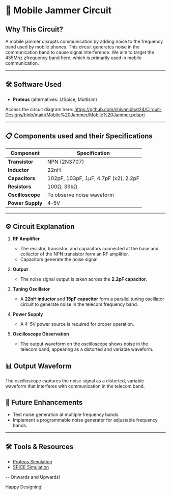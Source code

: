 # 📡 Mobile Jammer Circuit

## Why This Circuit?  
A mobile jammer disrupts communication by adding noise to the frequency band used by mobile phones. This circuit generates noise in the communication band to cause signal interference. We aim to target the 455Mhz zfrequency band here, which is primarily used in mobile communication.

---

## 🛠 Software Used  
- **Proteus** (alternatives: LtSpice, Multisim)

Access the circuit diagram here: https://github.com/shivanibhat24/Circuit-Designs/blob/main/Mobile%20Jammer/Mobile%20Jammer.pdsprj

---

## 📋 Components used and their Specifications  
| Component         | Specification              |
|-------------------|---------------------------|
| **Transistor**     | NPN (2N3707)              |
| **Inductor**       | 22nH                      |
| **Capacitors**     | 102pF, 103pF, 1μF, 4.7pF (x2), 2.2pF |
| **Resistors**      | 100Ω, 39kΩ                |
| **Oscilloscope**   | To observe noise waveform |
| **Power Supply**   | 4–5V                      |

---

## ⚙️ Circuit Explanation  
1. **RF Amplifier**  
   - The resistor, transistor, and capacitors connected at the base and collector of the NPN transistor form an RF amplifier.  
   - Capacitors generate the noise signal.  

2. **Output**  
   - The noise signal output is taken across the **2.2pF capacitor**.  

3. **Tuning Oscillator**  
   - A **22nH inductor** and **15pF capacitor** form a parallel tuning oscillator circuit to generate noise in the telecom frequency band.

4. **Power Supply**  
   - A 4–5V power source is required for proper operation.  

5. **Oscilloscope Observation**  
   - The output waveform on the oscilloscope shows noise in the telecom band, appearing as a distorted and variable waveform.

## 📊 Output Waveform  
The oscilloscope captures the noise signal as a distorted, variable waveform that interferes with communication in the telecom band.

## 🧩 Future Enhancements  
- Test noise generation at multiple frequency bands.  
- Implement a programmable noise generator for adjustable frequency bands.  

---

## 🛠 Tools & Resources  
- [Proteus Simulation](https://www.labcenter.com/)  
- [SPICE Simulation](https://www.analog.com/en/design-center/design-tools-and-calculators/spice-sim-tools.html)  

--
Onwards and Upwards!

Happy Designing!
